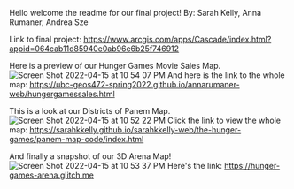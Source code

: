 Hello welcome the readme for our final project!
By: Sarah Kelly, Anna Rumaner, Andrea Sze


Link to final project: https://www.arcgis.com/apps/Cascade/index.html?appid=064cab11d85940e0ab96e6b25f746912

Here is a preview of our Hunger Games Movie Sales Map.
![Screen Shot 2022-04-15 at 10 54 07 PM](https://user-images.githubusercontent.com/97564270/163663601-5e9685ab-1988-4a11-988a-9b1a4adcd189.png)
And here is the link to the whole map: https://ubc-geos472-spring2022.github.io/annarumaner-web/hungergamessales.html

This is a look at our Districts of Panem Map.
![Screen Shot 2022-04-15 at 10 52 22 PM](https://user-images.githubusercontent.com/97564270/163663554-f3c4f31d-9500-482a-aff5-b19ad5c9da83.png)
Click the link to view the whole map: https://sarahkkelly.github.io/sarahkkelly-web/the-hunger-games/panem-map-code/index.html

And finally a snapshot of our 3D Arena Map!
![Screen Shot 2022-04-15 at 10 53 37 PM](https://user-images.githubusercontent.com/97564270/163663612-7cf4e1c8-f63a-43c7-bed0-54aa62bbfbdd.png)
Here's the link: https://hunger-games-arena.glitch.me
